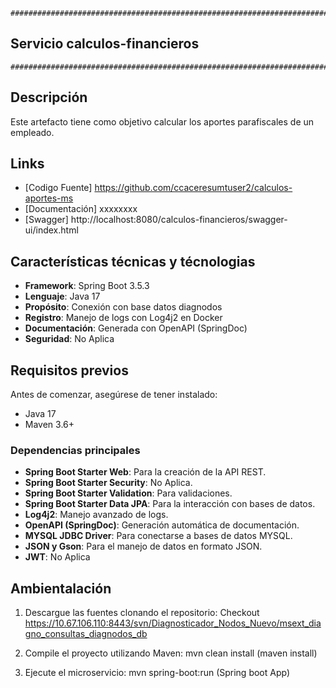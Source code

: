 ```
#####################################################################################################
```
##                       Servicio calculos-financieros 
```
#####################################################################################################
```

## Descripción
Este artefacto tiene como objetivo calcular los aportes parafiscales de un empleado.


## Links
- [Codigo Fuente] https://github.com/ccaceresumtuser2/calculos-aportes-ms
- [Documentación] xxxxxxxx
- [Swagger] http://localhost:8080/calculos-financieros/swagger-ui/index.html

## Características técnicas y técnologias
- **Framework**: Spring Boot 3.5.3
- **Lenguaje**: Java 17
- **Propósito**: Conexión con base datos diagnodos
- **Registro**: Manejo de logs con Log4j2 en Docker
- **Documentación**: Generada con OpenAPI (SpringDoc)
- **Seguridad**: No Aplica

## Requisitos previos
Antes de comenzar, asegúrese de tener instalado:
- Java 17
- Maven 3.6+

### Dependencias principales
- **Spring Boot Starter Web**: Para la creación de la API REST.
- **Spring Boot Starter Security**: No Aplica.
- **Spring Boot Starter Validation**: Para validaciones.
- **Spring Boot Starter Data JPA**: Para la interacción con bases de datos.
- **Log4j2**: Manejo avanzado de logs.
- **OpenAPI (SpringDoc)**: Generación automática de documentación.
- **MYSQL JDBC Driver**: Para conectarse a bases de datos MYSQL.
- **JSON y Gson**: Para el manejo de datos en formato JSON.
- **JWT**: No Aplica

## Ambientalación
1. Descargue las fuentes clonando el repositorio:
   Checkout https://10.67.106.110:8443/svn/Diagnosticador_Nodos_Nuevo/msext_diagno_consultas_diagnodos_db
   
2. Compile el proyecto utilizando Maven:
   mvn clean install (maven install)

3. Ejecute el microservicio:
   mvn spring-boot:run (Spring boot App)

